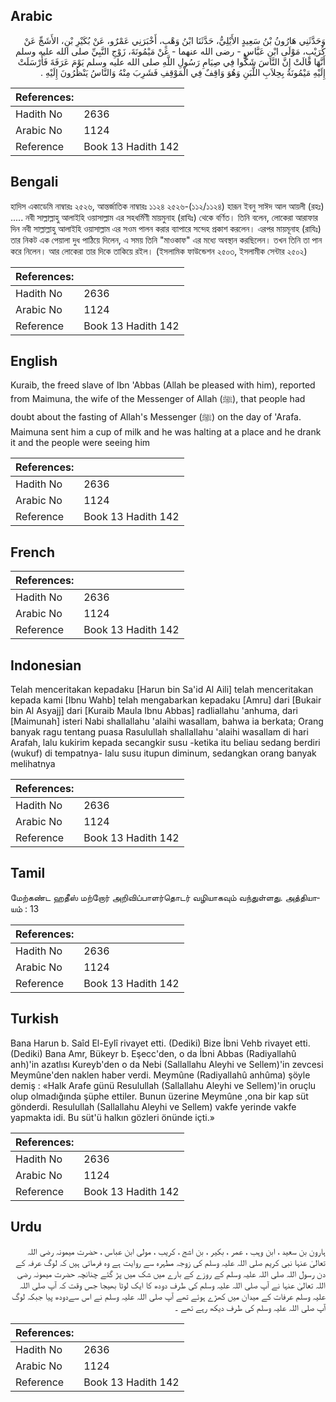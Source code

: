## Arabic


<div dir="rtl" lang="ar" style={{fontSize:'larger',backgroundColor:'#f8f9fa',padding:20}}>
وَحَدَّثَنِي هَارُونُ بْنُ سَعِيدٍ الأَيْلِيُّ، حَدَّثَنَا ابْنُ وَهْبٍ، أَخْبَرَنِي عَمْرٌو، عَنْ بُكَيْرِ بْنِ، الأَشَجِّ عَنْ كُرَيْبٍ، مَوْلَى ابْنِ عَبَّاسٍ - رضى الله عنهما - عَنْ مَيْمُونَةَ، زَوْجِ النَّبِيِّ صلى الله عليه وسلم أَنَّهَا قَالَتْ إِنَّ النَّاسَ شَكُّوا فِي صِيَامِ رَسُولِ اللَّهِ صلى الله عليه وسلم يَوْمَ عَرَفَةَ فَأَرْسَلَتْ إِلَيْهِ مَيْمُونَةُ بِحِلاَبِ اللَّبَنِ وَهُوَ وَاقِفٌ فِي الْمَوْقِفِ فَشَرِبَ مِنْهُ وَالنَّاسُ يَنْظُرُونَ إِلَيْهِ ‏.‏
</div>
<div style={{backgroundColor:'#f8f9fa',padding:20, marginBottom: 10}}><table> <thead> <tr> <th>References:</th> <th></th> </tr> </thead> <tbody><tr><td>Hadith No</td><td>2636</td></tr><tr><td>Arabic No</td><td>1124</td></tr><tr><td>Reference</td><td>Book 13 Hadith 142</td></tr></tbody></table></div>

## Bengali


<div dir="ltr" lang="bn" style={{fontSize:'larger',backgroundColor:'#f8f9fa',padding:20}}>
হাদিস একাডেমি নাম্বারঃ ২৫২৬, আন্তর্জাতিক নাম্বারঃ ১১২৪ ২৫২৬-(১১২/১১২৪) হারূন ইবনু সাঈদ আল আয়লী (রহঃ) ..... নবী সাল্লাল্লাহু আলাইহি ওয়াসাল্লাম এর সহধর্মিণী মায়মুনাহ (রাযিঃ) থেকে বর্ণিত। তিনি বলেন, লোকেরা আরাফার দিন নবী সাল্লাল্লাহু আলাইহি ওয়াসাল্লাম এর সওম পালন করার ব্যাপারে সন্দেহ প্রকাশ করলেন। এরপর মায়মূনাহ (রাযিঃ) তার নিকট এক পেয়ালা দুধ পাঠিয়ে দিলেন, এ সময় তিনি "মাওকাফ" এর মধ্যে অবস্থান করছিলেন। তখন তিনি তা পান করে নিলেন। আর লোকেরা তার দিকে তাকিয়ে রইল। (ইসলামিক ফাউন্ডেশন ২৫০৩, ইসলামীক সেন্টার ২৫০২)
</div>
<div style={{backgroundColor:'#f8f9fa',padding:20, marginBottom: 10}}><table> <thead> <tr> <th>References:</th> <th></th> </tr> </thead> <tbody><tr><td>Hadith No</td><td>2636</td></tr><tr><td>Arabic No</td><td>1124</td></tr><tr><td>Reference</td><td>Book 13 Hadith 142</td></tr></tbody></table></div>

## English


<div dir="ltr" lang="en" style={{fontSize:'larger',backgroundColor:'#f8f9fa',padding:20}}>
Kuraib, the freed slave of Ibn 'Abbas (Allah be pleased with him), reported from Maimuna, the wife of the Messenger of Allah (ﷺ), that people had doubt about the fasting of Allah's Messenger (ﷺ) on the day of 'Arafa. Maimuna sent him a cup of milk and he was halting at a place and he drank it and the people were seeing him
</div>
<div style={{backgroundColor:'#f8f9fa',padding:20, marginBottom: 10}}><table> <thead> <tr> <th>References:</th> <th></th> </tr> </thead> <tbody><tr><td>Hadith No</td><td>2636</td></tr><tr><td>Arabic No</td><td>1124</td></tr><tr><td>Reference</td><td>Book 13 Hadith 142</td></tr></tbody></table></div>

## French


<div dir="ltr" lang="fr" style={{fontSize:'larger',backgroundColor:'#f8f9fa',padding:20}}>

</div>
<div style={{backgroundColor:'#f8f9fa',padding:20, marginBottom: 10}}><table> <thead> <tr> <th>References:</th> <th></th> </tr> </thead> <tbody><tr><td>Hadith No</td><td>2636</td></tr><tr><td>Arabic No</td><td>1124</td></tr><tr><td>Reference</td><td>Book 13 Hadith 142</td></tr></tbody></table></div>

## Indonesian


<div dir="ltr" lang="id" style={{fontSize:'larger',backgroundColor:'#f8f9fa',padding:20}}>
Telah menceritakan kepadaku [Harun bin Sa'id Al Aili] telah menceritakan kepada kami [Ibnu Wahb] telah mengabarkan kepadaku [Amru] dari [Bukair bin Al Asyajj] dari [Kuraib Maula Ibnu Abbas] radliallahu 'anhuma, dari [Maimunah] isteri Nabi shallallahu 'alaihi wasallam, bahwa ia berkata; Orang banyak ragu tentang puasa Rasulullah shallallahu 'alaihi wasallam di hari Arafah, lalu kukirim kepada secangkir susu -ketika itu beliau sedang berdiri (wukuf) di tempatnya- lalu susu itupun diminum, sedangkan orang banyak melihatnya
</div>
<div style={{backgroundColor:'#f8f9fa',padding:20, marginBottom: 10}}><table> <thead> <tr> <th>References:</th> <th></th> </tr> </thead> <tbody><tr><td>Hadith No</td><td>2636</td></tr><tr><td>Arabic No</td><td>1124</td></tr><tr><td>Reference</td><td>Book 13 Hadith 142</td></tr></tbody></table></div>

## Tamil


<div dir="ltr" lang="ta" style={{fontSize:'larger',backgroundColor:'#f8f9fa',padding:20}}>
மேற்கண்ட ஹதீஸ் மற்றோர் அறிவிப்பாளர்தொடர் வழியாகவும் வந்துள்ளது. அத்தியாயம் : 13
</div>
<div style={{backgroundColor:'#f8f9fa',padding:20, marginBottom: 10}}><table> <thead> <tr> <th>References:</th> <th></th> </tr> </thead> <tbody><tr><td>Hadith No</td><td>2636</td></tr><tr><td>Arabic No</td><td>1124</td></tr><tr><td>Reference</td><td>Book 13 Hadith 142</td></tr></tbody></table></div>

## Turkish


<div dir="ltr" lang="tr" style={{fontSize:'larger',backgroundColor:'#f8f9fa',padding:20}}>
Bana Harun b. Saîd El-Eylî rivayet etti. (Dediki) Bize İbni Vehb rivayet etti. (Dediki) Bana Amr, Bükeyr b. Eşecc'den, o da İbni Abbas (Radiyallahû anh)'in azatlısı Kureyb'den o da Nebi (Sallallahu Aleyhi ve Sellem)'in zevcesi Meymûne'den naklen haber verdi. Meymûne (Radiyallahû anhûma) şöyle demiş : «Halk Arafe günü Resulullah (Sallallahu Aleyhi ve Sellem)'in oruçlu olup olmadığında şüphe ettiler. Bunun üzerine Meymûne ,ona bir kap süt gönderdi. Resulullah (Sallallahu Aleyhi ve Sellem) vakfe yerinde vakfe yapmakta idi. Bu süt'ü halkın gözleri önünde içti.»
</div>
<div style={{backgroundColor:'#f8f9fa',padding:20, marginBottom: 10}}><table> <thead> <tr> <th>References:</th> <th></th> </tr> </thead> <tbody><tr><td>Hadith No</td><td>2636</td></tr><tr><td>Arabic No</td><td>1124</td></tr><tr><td>Reference</td><td>Book 13 Hadith 142</td></tr></tbody></table></div>

## Urdu


<div dir="rtl" lang="ur" style={{fontSize:'larger',backgroundColor:'#f8f9fa',padding:20}}>
ہارون بن سعید ، ابن وہب ، عمر ، بکیر ، بن اشج ، کریب ، مولی ابن عباس ، حضرت میمونہ رضی اللہ تعالیٰ عنہا نبی کریم صلی اللہ علیہ وسلم کی زوجہ مطہرہ سے روایت ہے وہ فرماتی ہیں کہ لوگ عرفہ کے دن رسول اللہ صلی اللہ علیہ وسلم کے روزے کے بارے میں شک میں پڑ گئے چنانچہ حضرت میمونہ رضی اللہ تعالیٰ عنہا نے آپ صلی اللہ علیہ وسلم کی طرف دودھ کا ایک لوٹا بھیجا جس وقت کہ آپ صلی اللہ علیہ وسلم عرفات کے میدان میں کھڑے ہوئے تھے آپ صلی اللہ علیہ وسلم نے اس سےدودھ پیا جبکہ لوگ آپ صلی اللہ علیہ وسلم کی طرف دیکھ رہے تھے ۔
</div>
<div style={{backgroundColor:'#f8f9fa',padding:20, marginBottom: 10}}><table> <thead> <tr> <th>References:</th> <th></th> </tr> </thead> <tbody><tr><td>Hadith No</td><td>2636</td></tr><tr><td>Arabic No</td><td>1124</td></tr><tr><td>Reference</td><td>Book 13 Hadith 142</td></tr></tbody></table></div>